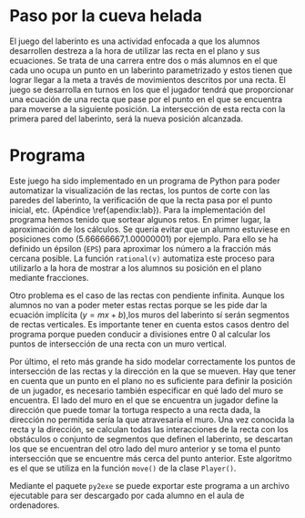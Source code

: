 # Paso por la cueva helada
El juego del laberinto es una actividad enfocada a que los alumnos desarrollen destreza a la hora de utilizar las recta en el plano y sus ecuaciones. Se trata de una carrera entre dos o más alumnos en el que cada uno ocupa un punto en un laberinto parametrizado y estos tienen que lograr llegar a la meta a través de movimientos descritos por una recta. El juego se desarrolla en turnos en los que el jugador tendrá que proporcionar una ecuación de una recta que pase por el punto en el que se encuentra para moverse a la siguiente posición. La intersección de esta recta con la primera pared del laberinto, será la nueva posición alcanzada.

# Programa
Este juego ha sido implementado en un programa de Python para poder automatizar la visualización de las rectas, los puntos de corte con las paredes del laberinto, la verificación de que la recta pasa por el punto inicial, etc. (Apéndice \ref{apendix:lab}). Para la implementación del programa hemos tenido que sortear algunos retos. En primer lugar, la aproximación de los cálculos. Se quería evitar que un alumno estuviese en posiciones como (5.66666667,1.00000001) por ejemplo. Para ello se ha definido un épsilon (`EPS`) para aproximar los número a la fracción más cercana posible. La función `rational(v)` automatiza este proceso para utilizarlo a la hora de mostrar a los alumnos su posición en el plano mediante fracciones.

Otro problema es el caso de las rectas con pendiente infinita. Aunque los alumnos no van a poder meter estas rectas porque se les pide dar la ecuación implícita ($y=mx+b$),los muros del laberinto sí serán segmentos de rectas verticales. Es importante tener en cuenta estos casos dentro del programa porque pueden conducir a divisiones entre 0 al calcular los puntos de intersección de una recta con un muro vertical.

Por último, el reto más grande ha sido modelar correctamente los puntos de intersección de las rectas y la dirección en la que se mueven. Hay que tener en cuenta que un punto en el plano no es suficiente para definir la posición de un jugador, es necesario también especificar en qué lado del muro se encuentra. El lado del muro en el que se encuentra un jugador define la dirección que puede tomar la tortuga respecto a una recta dada, la dirección no permitida sería la que atravesaría el muro. Una vez conocida la recta y la dirección, se calculan todas las interacciones de la recta con los obstáculos o conjunto de segmentos que definen el laberinto, se descartan los que se encuentran del otro lado del muro anterior y se toma el punto intersección que se encuentre más cerca del punto anterior. Este algoritmo es el que se utiliza en la función `move()` de la clase `Player()`.

Mediante el paquete `py2exe` se puede exportar este programa a un archivo ejecutable para ser descargado por cada alumno en el aula de ordenadores.
